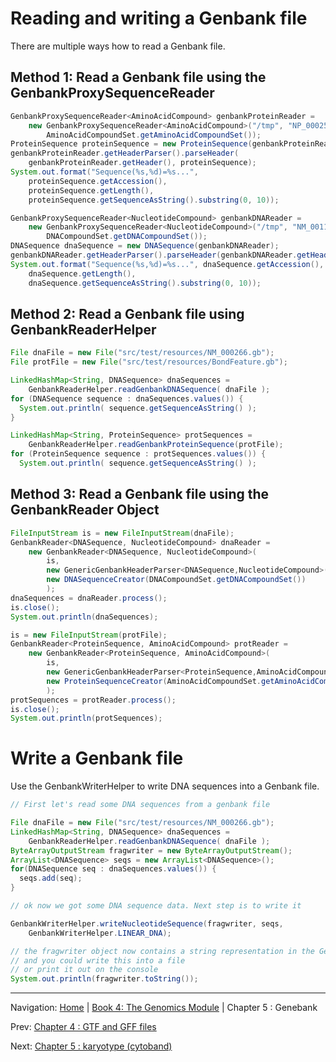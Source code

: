 Reading and writing a Genbank file
==================================

There are multiple ways how to read a Genbank file.

## Method 1: Read a Genbank file using the GenbankProxySequenceReader

```java
GenbankProxySequenceReader<AminoAcidCompound> genbankProteinReader =
    new GenbankProxySequenceReader<AminoAcidCompound>("/tmp", "NP_000257",
        AminoAcidCompoundSet.getAminoAcidCompoundSet());
ProteinSequence proteinSequence = new ProteinSequence(genbankProteinReader);
genbankProteinReader.getHeaderParser().parseHeader(
    genbankProteinReader.getHeader(), proteinSequence);
System.out.format("Sequence(%s,%d)=%s...",
    proteinSequence.getAccession(),
    proteinSequence.getLength(),
    proteinSequence.getSequenceAsString().substring(0, 10));

GenbankProxySequenceReader<NucleotideCompound> genbankDNAReader =
    new GenbankProxySequenceReader<NucleotideCompound>("/tmp", "NM_001126",
        DNACompoundSet.getDNACompoundSet());
DNASequence dnaSequence = new DNASequence(genbankDNAReader);
genbankDNAReader.getHeaderParser().parseHeader(genbankDNAReader.getHeader(), dnaSequence);
System.out.format("Sequence(%s,%d)=%s...", dnaSequence.getAccession(),
    dnaSequence.getLength(),
    dnaSequence.getSequenceAsString().substring(0, 10));
```


## Method 2: Read a Genbank file using GenbankReaderHelper

```java
File dnaFile = new File("src/test/resources/NM_000266.gb");
File protFile = new File("src/test/resources/BondFeature.gb");

LinkedHashMap<String, DNASequence> dnaSequences =
    GenbankReaderHelper.readGenbankDNASequence( dnaFile );
for (DNASequence sequence : dnaSequences.values()) {
  System.out.println( sequence.getSequenceAsString() );
}

LinkedHashMap<String, ProteinSequence> protSequences =
    GenbankReaderHelper.readGenbankProteinSequence(protFile);
for (ProteinSequence sequence : protSequences.values()) {
  System.out.println( sequence.getSequenceAsString() );
```

## Method 3: Read a Genbank file using the GenbankReader Object

```java
FileInputStream is = new FileInputStream(dnaFile);
GenbankReader<DNASequence, NucleotideCompound> dnaReader =
    new GenbankReader<DNASequence, NucleotideCompound>(
        is,
        new GenericGenbankHeaderParser<DNASequence,NucleotideCompound>(),
        new DNASequenceCreator(DNACompoundSet.getDNACompoundSet())
        );
dnaSequences = dnaReader.process();
is.close();
System.out.println(dnaSequences);

is = new FileInputStream(protFile);
GenbankReader<ProteinSequence, AminoAcidCompound> protReader =
    new GenbankReader<ProteinSequence, AminoAcidCompound>(
        is,
        new GenericGenbankHeaderParser<ProteinSequence,AminoAcidCompound>(),
        new ProteinSequenceCreator(AminoAcidCompoundSet.getAminoAcidCompoundSet())
        );
protSequences = protReader.process();
is.close();
System.out.println(protSequences);
```


# Write a Genbank file


Use the GenbankWriterHelper to write DNA sequences into a Genbank file.

```java
// First let's read some DNA sequences from a genbank file

File dnaFile = new File("src/test/resources/NM_000266.gb");
LinkedHashMap<String, DNASequence> dnaSequences =
    GenbankReaderHelper.readGenbankDNASequence( dnaFile );
ByteArrayOutputStream fragwriter = new ByteArrayOutputStream();
ArrayList<DNASequence> seqs = new ArrayList<DNASequence>();
for(DNASequence seq : dnaSequences.values()) {
  seqs.add(seq);
}

// ok now we got some DNA sequence data. Next step is to write it

GenbankWriterHelper.writeNucleotideSequence(fragwriter, seqs,
    GenbankWriterHelper.LINEAR_DNA);

// the fragwriter object now contains a string representation in the Genbank format
// and you could write this into a file
// or print it out on the console
System.out.println(fragwriter.toString());
```

<!--automatically generated footer-->

---

Navigation:
[Home](../README.md)
| [Book 4: The Genomics Module](README.md)
| Chapter 5 : Genebank

Prev: [Chapter 4 : GTF and GFF files](gff.md)

Next: [Chapter 5 : karyotype (cytoband)](karyotype.md)
